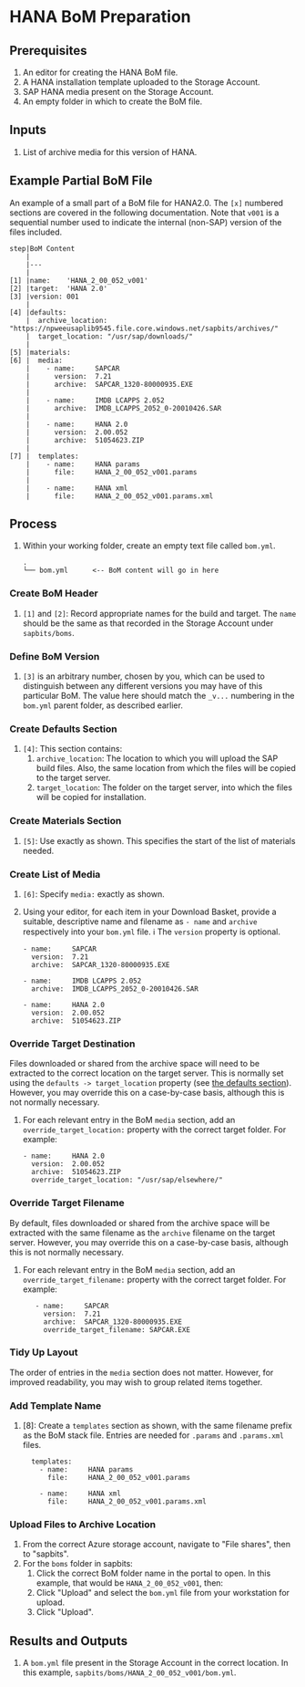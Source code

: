 # HANA BoM Preparation

## Prerequisites

1. An editor for creating the HANA BoM file.
1. A HANA installation template uploaded to the Storage Account.
1. SAP HANA media present on the Storage Account.
1. An empty folder in which to create the BoM file.

## Inputs

1. List of archive media for this version of HANA.

## Example Partial BoM File

An example of a small part of a BoM file for HANA2.0. The `[x]` numbered sections are covered in the following documentation. Note that `v001` is a sequential number used to indicate the internal (non-SAP) version of the files included.

```text
step|BoM Content
    |
    |---
    |
[1] |name:    'HANA_2_00_052_v001'
[2] |target:  'HANA 2.0'
[3] |version: 001
    |
[4] |defaults:
    |  archive_location: "https://npweeusaplib9545.file.core.windows.net/sapbits/archives/"
    |  target_location: "/usr/sap/downloads/"
    |
[5] |materials:
[6] |  media:
    |    - name:     SAPCAR
    |      version:  7.21
    |      archive:  SAPCAR_1320-80000935.EXE
    |
    |    - name:     IMDB LCAPPS 2.052
    |      archive:  IMDB_LCAPPS_2052_0-20010426.SAR
    |
    |    - name:     HANA 2.0
    |      version:  2.00.052
    |      archive:  51054623.ZIP
    |
[7] |  templates:
    |    - name:     HANA params
    |      file:     HANA_2_00_052_v001.params
    |
    |    - name:     HANA xml
    |      file:     HANA_2_00_052_v001.params.xml
```

## Process

1. Within your working folder, create an empty text file called `bom.yml`.

   ```text
   .
   └── bom.yml      <-- BoM content will go in here
   ```

### Create BoM Header

1. `[1]` and `[2]`: Record appropriate names for the build and target. The `name` should be the same as that recorded in the Storage Account under `sapbits/boms`.

### Define BoM Version

1. `[3]` is an arbitrary number, chosen by you, which can be used to distinguish between any different versions you may have of this particular BoM. The value here should match the `_v...` numbering in the `bom.yml` parent folder, as described earlier.

### Create Defaults Section

1. `[4]`: This section contains:
   1. `archive_location`: The location to which you will upload the SAP build files. Also, the same location from which the files will be copied to the target server.
   1. `target_location`: The folder on the target server, into which the files will be copied for installation.

### Create Materials Section

1. `[5]`: Use exactly as shown. This specifies the start of the list of materials needed.

### Create List of Media

1. `[6]`: Specify `media:` exactly as shown.

1. Using your editor, for each item in your Download Basket, provide a suitable, descriptive name and filename as `- name` and `archive` respectively into your `bom.yml` file. :information_source: The `version` property is optional.

   ```text
   - name:     SAPCAR
     version:  7.21
     archive:  SAPCAR_1320-80000935.EXE

   - name:     IMDB LCAPPS 2.052
     archive:  IMDB_LCAPPS_2052_0-20010426.SAR

   - name:     HANA 2.0
     version:  2.00.052
     archive:  51054623.ZIP
   ```

### Override Target Destination

Files downloaded or shared from the archive space will need to be extracted to the correct location on the target server. This is normally set using the `defaults -> target_location` property (see [the defaults section](#red_circle-create-defaults-section)). However, you may override this on a case-by-case basis, although this is not normally necessary.

1. For each relevant entry in the BoM `media` section, add an `override_target_location:` property with the correct target folder. For example:

   ```text
   - name:     HANA 2.0
     version:  2.00.052
     archive:  51054623.ZIP
     override_target_location: "/usr/sap/elsewhere/"
   ```

### Override Target Filename

By default, files downloaded or shared from the archive space will be extracted with the same filename as the `archive` filename on the target server.  However, you may override this on a case-by-case basis, although this is not normally necessary.

1. For each relevant entry in the BoM `media` section, add an `override_target_filename:` property with the correct target folder. For example:

   ```text
      - name:     SAPCAR
        version:  7.21
        archive:  SAPCAR_1320-80000935.EXE
        override_target_filename: SAPCAR.EXE
   ```

### Tidy Up Layout

The order of entries in the `media` section does not matter. However, for improved readability, you may wish to group related items together.

### Add Template Name

1. [8]: Create a `templates` section as shown, with the same filename prefix as the BoM stack file. Entries are needed for `.params` and `.params.xml` files.

   ```text
     templates:
       - name:     HANA params
         file:     HANA_2_00_052_v001.params

       - name:     HANA xml
         file:     HANA_2_00_052_v001.params.xml
   ```

### Upload Files to Archive Location

1. From the correct Azure storage account, navigate to "File shares", then to "sapbits".
1. For the `boms` folder in sapbits:
   1. Click the correct BoM folder name in the portal to open. In this example, that would be `HANA_2_00_052_v001`, then:
   1. Click "Upload" and select the `bom.yml` file from your workstation for upload.
   1. Click "Upload".

## Results and Outputs

1. A `bom.yml` file present in the Storage Account in the correct location. In this example, `sapbits/boms/HANA_2_00_052_v001/bom.yml`.
